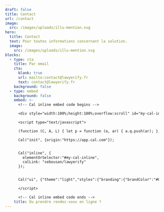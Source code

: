 ```yaml
---
draft: false
title: Contact
url: /contact
image:
  src: /images/uploads/illu-mention.svg
hero:
  title: Contact
  text: Pour toutes informations concernant la solution.
  image:
    src: /images/uploads/illu-mention.svg
blocks:
  - type: cta
    title: Par email
    cta:
      blank: true
      url: mailto:contact@lawyerify.fr
      text: contact@lawyerify.fr
    background: false
  - type: embed
    background: false
    embed: >-
      <!-- Cal inline embed code begins -->

      <div style="width:100%;height:100%;overflow:scroll" id="my-cal-inline"></div>

      <script type="text/javascript">

      (function (C, A, L) { let p = function (a, ar) { a.q.push(ar); }; let d = C.document; C.Cal = C.Cal || function () { let cal = C.Cal; let ar = arguments; if (!cal.loaded) { cal.ns = {}; cal.q = cal.q || []; d.head.appendChild(d.createElement("script")).src = A; cal.loaded = true; } if (ar[0] === L) { const api = function () { p(api, arguments); }; const namespace = ar[1]; api.q = api.q || []; typeof namespace === "string" ? (cal.ns[namespace] = api) && p(api, ar) : p(cal, ar); return; } p(cal, ar); }; })(window, "https://app.cal.com/embed/embed.js", "init");

      Cal("init", {origin:"https://app.cal.com"});


      Cal("inline", {
        elementOrSelector:"#my-cal-inline",
        calLink: "sebousan/lawyerify"
      });


      Cal("ui", {"theme":"light","styles":{"branding":{"brandColor":"#060c84"}}});

      </script>

      <!-- Cal inline embed code ends -->
    title: Ou prendre rendez-vous en ligne ?
---
```

